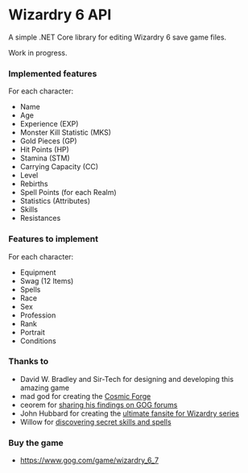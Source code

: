 # Wizardry 6 API

A simple .NET Core library for editing Wizardry 6 save game files.

Work in progress.

### Implemented features

For each character:
* Name
* Age
* Experience (EXP)
* Monster Kill Statistic (MKS)
* Gold Pieces (GP)
* Hit Points (HP)
* Stamina (STM)
* Carrying Capacity (CC)
* Level
* Rebirths
* Spell Points (for each Realm)
* Statistics (Attributes)
* Skills
* Resistances

### Features to implement

For each character:
* Equipment
* Swag (12 Items)
* Spells
* Race
* Sex
* Profession
* Rank
* Portrait
* Conditions

### Thanks to

* David W. Bradley and Sir-Tech for designing and developing this amazing game
* mad god for creating the [Cosmic Forge](https://mad-god.webs.com/cosmicforge.htm)
* ceorem for [sharing his findings on GOG forums](https://www.gog.com/forum/wizardry_series/cosmic_forge_editor_how_to_edit_character_stats_in_wiz6_wiz7_savegame_files/post2)
* John Hubbard for creating the [ultimate fansite for Wizardry series](https://www.tk421.net/wizardry/)
* Willow for [discovering secret skills and spells](http://www.softwarespecialties.com/dcforum/DCForumID5/86.html)

### Buy the game

* https://www.gog.com/game/wizardry_6_7